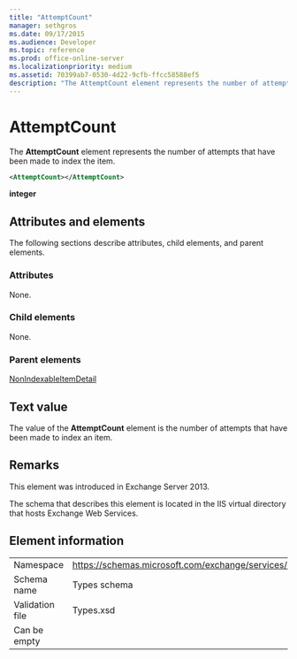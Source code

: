 ```yaml
---
title: "AttemptCount"
manager: sethgros
ms.date: 09/17/2015
ms.audience: Developer
ms.topic: reference
ms.prod: office-online-server
ms.localizationpriority: medium
ms.assetid: 70399ab7-0530-4d22-9cfb-ffcc58588ef5
description: "The AttemptCount element represents the number of attempts that have been made to index the item."
---
```


# AttemptCount

The **AttemptCount** element represents the number of attempts that have been made to index the item. 
  
```XML
<AttemptCount></AttemptCount>
```

 **integer**
## Attributes and elements

The following sections describe attributes, child elements, and parent elements.
  
### Attributes

None.
  
### Child elements

None.
  
### Parent elements

[NonIndexableItemDetail](nonindexableitemdetail.md)
  
## Text value

The value of the **AttemptCount** element is the number of attempts that have been made to index an item. 
  
## Remarks

This element was introduced in Exchange Server 2013.
  
The schema that describes this element is located in the IIS virtual directory that hosts Exchange Web Services.
  
## Element information

|||
|:-----|:-----|
|Namespace  <br/> |https://schemas.microsoft.com/exchange/services/2006/types  <br/> |
|Schema name  <br/> |Types schema  <br/> |
|Validation file  <br/> |Types.xsd  <br/> |
|Can be empty  <br/> ||
   

